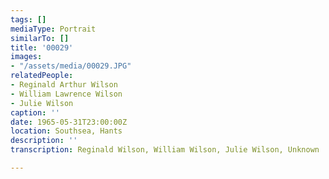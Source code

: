 ```yaml
---
tags: []
mediaType: Portrait
similarTo: []
title: '00029'
images:
- "/assets/media/00029.JPG"
relatedPeople:
- Reginald Arthur Wilson
- William Lawrence Wilson
- Julie Wilson
caption: ''
date: 1965-05-31T23:00:00Z
location: Southsea, Hants
description: ''
transcription: Reginald Wilson, William Wilson, Julie Wilson, Unknown

---
```

